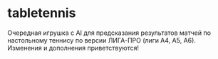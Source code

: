# tabletennis
Очередная игрушка с AI для предсказания результатов матчей по настольному теннису по версии ЛИГА-ПРО (лиги А4, А5, А6).<br>
Изменения и дополнения приветствуются!
